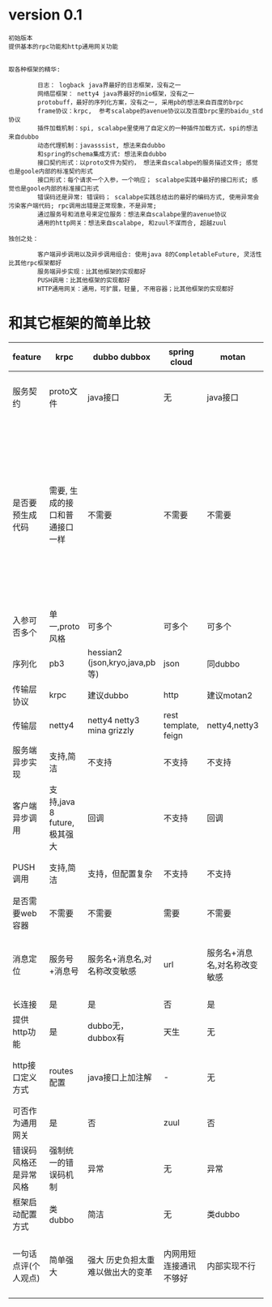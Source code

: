 
# version 0.1

    初始版本
    提供基本的rpc功能和http通用网关功能
    

    取各种框架的精华:

			日志： logback java界最好的日志框架，没有之一
			网络层框架： netty4 java界最好的nio框架，没有之一
			protobuff，最好的序列化方案，没有之一, 采用pb的想法来自百度的brpc
			frame协议：krpc,  参考scalabpe的avenue协议以及百度brpc里的baidu_std协议
			插件加载机制：spi, scalabpe里使用了自定义的一种插件加载方式，spi的想法来自dubbo
			动态代理机制：javasssist, 想法来自dubbo
			和spring的schema集成方式: 想法来自dubbo
			接口契约形式：以proto文件为契约， 想法来自scalabpe的服务描述文件; 感觉也是goole内部的标准契约形式
			接口形式：每个请求一个入参，一个响应； scalabpe实践中最好的接口形式; 感觉也是goole内部的标准接口形式
			错误码还是异常: 错误码； scalabpe实践总结出的最好的编码方式, 使用异常会污染客户端代码; rpc调用出错是正常现象，不是异常;
			通过服务号和消息号来定位服务：想法来自scalabpe里的avenue协议
			通用的http网关：想法来自scalabpe, 和zuul不谋而合, 超越zuul

    独创之处：
		  
			客户端异步调用以及异步调用组合: 使用java 8的CompletableFuture, 灵活性比其他rpc框架都好
			服务端异步实现：比其他框架的实现都好
			PUSH调用：比其他框架的实现都好
			HTTP通用网关：通用，可扩展，轻量, 不用容器；比其他框架的实现都好

# 和其它框架的简单比较

| feature | krpc | dubbo dubbox |  spring cloud | motan | scalabpe | grpc | tars(腾讯) | venus  | 
| ------- | ---- | ------------ |  ------------ | ----- | -------- | ---- | ---------- | ------ | 
| 服务契约 | proto文件 | java接口 | 无 | java接口 | 服务描述文件 | proto文件 | idl文件 | java接口 + 注解(貌似不可缺少) |
| 是否要预生成代码  | 需要, 生成的接口和普通接口一样 | 不需要 | 不需要 | 不需要 | 不需要 | 需要 生成的java接口太丑 简单的同步功能也需要一个异步形式的复杂接口 | 需要, 生成的java接口客户端和服务端不一致太丑, idl编译插件必须用maven插件，使用不方便 | 不需要 |      
| 入参可否多个 | 单一,proto风格 | 可多个 | 可多个 | 可多个 | 单一 | 单一,proto风格 |  单一 | 可多个 |
| 序列化  | pb3  | hessian2 (json,kryo,java,pb等) | json | 同dubbo | tlv | pb3 | tlv | json,bson |
| 传输层协议  | krpc  | 建议dubbo | http | 建议motan2 | avenue | http2 | ? | venus |      
| 传输层  | netty4  | netty4 netty3 mina grizzly | rest template, feign | netty4,netty3 | netty3 | netty4 | 自研框架 | 自研框架 |      
| 服务端异步实现  | 支持,简洁  | 不支持 | 不支持 | 不支持 | 全异步 | 不支持 | 不支持 | 不支持 |      
| 客户端异步调用  | 支持,java 8 future,极其强大  | 回调 | 不支持 | 回调 | 全异步 | 回调 | 回调,接口太丑,有基础性的设计缺陷 | 回调 |      
| PUSH调用  | 支持,简洁 | 支持，但配置复杂 | 不支持 | 不支持 | 支持 | 支持，接口复杂 | 等于不支持 | 不支持 |      
| 是否需要web容器  | 不需要 | 不需要 | 需要 | 不需要 | 不需要 | 不需要 | 不需要 | 不需要 |      
| 消息定位  | 服务号+消息号 | 服务名+消息名,对名称改变敏感 | url | 服务名+消息名,对名称改变敏感 | 服务号+消息号 | 服务名+消息名,对名称改变敏感 | ? | 服务名+消息名,对名称改变敏感 |      
| 长连接  | 是 | 是 | 否 | 是 | 是 | 是 | 是 | 是 |      
| 提供http功能  | 是 | dubbo无，dubbox有 | 天生 | 无 | 是 | 天生 | 否 | 支持http |      
| http接口定义方式  | routes配置 | java接口上加注解 | - | 无 | routes配置 | - | 无 | java接口上加注解,需web容器 |      
| 可否作为通用网关  | 是 | 否 | zuul | 否 | 是 | 否 | 否 | 否 |      
| 错误码风格还是异常风格  | 强制统一的错误码机制 | 异常 | 无 | 异常 | 强制统一的错误码机制 | 无 | 无 | 异常 |      
| 框架启动配置方式  | 类dubbo | 简洁 | 无 | 类dubbo | xml文件 | ? | 较老 | ? |      
| 一句话点评(个人观点)  | 简单强大 | 强大 历史负担太重 难以做出大的变革 | 内网用短连接通讯不够好 | 内部实现不行 | 完全不同的开发方式,java界接受度较低 | http2用在内网通讯太重 | 外围做的好，内核没做好 | 过时的框架 |      

